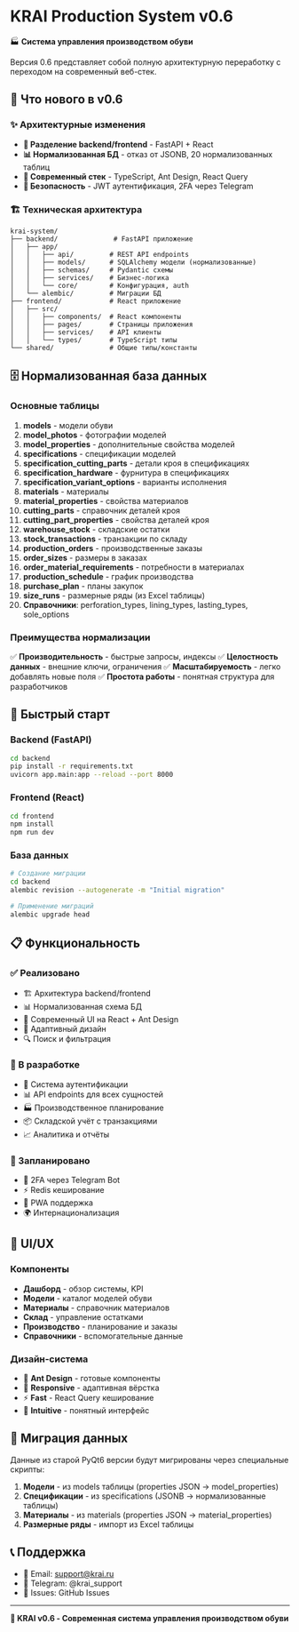 # KRAI Production System v0.6

🏭 **Система управления производством обуви**

Версия 0.6 представляет собой полную архитектурную переработку с переходом на современный веб-стек.

## 🎯 Что нового в v0.6

### ✨ Архитектурные изменения
- **🔄 Разделение backend/frontend** - FastAPI + React
- **📊 Нормализованная БД** - отказ от JSONB, 20 нормализованных таблиц
- **🚀 Современный стек** - TypeScript, Ant Design, React Query
- **🔐 Безопасность** - JWT аутентификация, 2FA через Telegram

### 🏗️ Техническая архитектура

```
krai-system/
├── backend/              # FastAPI приложение
│   ├── app/
│   │   ├── api/         # REST API endpoints
│   │   ├── models/      # SQLAlchemy модели (нормализованные)
│   │   ├── schemas/     # Pydantic схемы
│   │   ├── services/    # Бизнес-логика
│   │   └── core/        # Конфигурация, auth
│   └── alembic/         # Миграции БД
├── frontend/            # React приложение
│   ├── src/
│   │   ├── components/  # React компоненты
│   │   ├── pages/       # Страницы приложения
│   │   ├── services/    # API клиенты
│   │   └── types/       # TypeScript типы
└── shared/              # Общие типы/константы
```

## 🗄️ Нормализованная база данных

### Основные таблицы

1. **models** - модели обуви
2. **model_photos** - фотографии моделей
3. **model_properties** - дополнительные свойства моделей
4. **specifications** - спецификации моделей
5. **specification_cutting_parts** - детали кроя в спецификациях
6. **specification_hardware** - фурнитура в спецификациях
7. **specification_variant_options** - варианты исполнения
8. **materials** - материалы
9. **material_properties** - свойства материалов
10. **cutting_parts** - справочник деталей кроя
11. **cutting_part_properties** - свойства деталей кроя
12. **warehouse_stock** - складские остатки
13. **stock_transactions** - транзакции по складу
14. **production_orders** - производственные заказы
15. **order_sizes** - размеры в заказах
16. **order_material_requirements** - потребности в материалах
17. **production_schedule** - график производства
18. **purchase_plan** - планы закупок
19. **size_runs** - размерные ряды (из Excel таблицы)
20. **Справочники**: perforation_types, lining_types, lasting_types, sole_options

### Преимущества нормализации

✅ **Производительность** - быстрые запросы, индексы
✅ **Целостность данных** - внешние ключи, ограничения
✅ **Масштабируемость** - легко добавлять новые поля
✅ **Простота работы** - понятная структура для разработчиков

## 🚀 Быстрый старт

### Backend (FastAPI)

```bash
cd backend
pip install -r requirements.txt
uvicorn app.main:app --reload --port 8000
```

### Frontend (React)

```bash
cd frontend
npm install
npm run dev
```

### База данных

```bash
# Создание миграции
cd backend
alembic revision --autogenerate -m "Initial migration"

# Применение миграций
alembic upgrade head
```

## 📋 Функциональность

### ✅ Реализовано

- 🏗️ Архитектура backend/frontend
- 📊 Нормализованная схема БД
- 🎨 Современный UI на React + Ant Design
- 📱 Адаптивный дизайн
- 🔍 Поиск и фильтрация

### 🔄 В разработке

- 👤 Система аутентификации
- 📊 API endpoints для всех сущностей
- 🏭 Производственное планирование
- 📦 Складской учёт с транзакциями
- 📈 Аналитика и отчёты

### 🎯 Запланировано

- 🔐 2FA через Telegram Bot
- ⚡ Redis кеширование
- 📱 PWA поддержка
- 🌍 Интернационализация

## 🎨 UI/UX

### Компоненты

- **Дашборд** - обзор системы, KPI
- **Модели** - каталог моделей обуви
- **Материалы** - справочник материалов
- **Склад** - управление остатками
- **Производство** - планирование и заказы
- **Справочники** - вспомогательные данные

### Дизайн-система

- 🎨 **Ant Design** - готовые компоненты
- 📱 **Responsive** - адаптивная вёрстка
- ⚡ **Fast** - React Query кеширование
- 🎯 **Intuitive** - понятный интерфейс

## 💾 Миграция данных

Данные из старой PyQt6 версии будут мигрированы через специальные скрипты:

1. **Модели** - из models таблицы (properties JSON → model_properties)
2. **Спецификации** - из specifications (JSONB → нормализованные таблицы)
3. **Материалы** - из materials (properties JSON → material_properties)
4. **Размерные ряды** - импорт из Excel таблицы

## 📞 Поддержка

- 📧 Email: support@krai.ru
- 📱 Telegram: @krai_support
- 📝 Issues: GitHub Issues

---

**🎉 KRAI v0.6 - Современная система управления производством обуви**